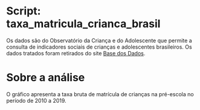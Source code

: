 # Script: taxa_matricula_crianca_brasil

Os dados são do Observatório da Criança e do Adolescente que permite a consulta de indicadores sociais de crianças e adolescentes brasileiros. Os dados tratados foram retirados do site [Base dos Dados](https://basedosdados.org/).

# Sobre a análise

O gráfico apresenta a taxa bruta de matrícula de crianças na pré-escola no período de 2010 a 2019.
